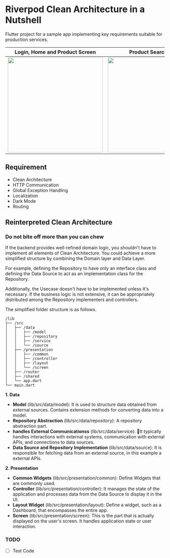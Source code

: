 # Riverpod Clean Architecture in a Nutshell

Flutter project for a sample app implementing key requirements suitable for production services.

|                                                            Login, Home and Product Screen                                                             |                                                                  Product Search Page                                                                  |
|:-----------------------------------------------------------------------------------------------------------------------------------------------------:|:-----------------------------------------------------------------------------------------------------------------------------------------------------:|
| <img src="https://github.com/parrottkim/riverpod_clean_architecture_in_a_nutshell/assets/83802425/b849427f-0fe7-4a7a-8e7b-abcd86999a37" width="300"/> | <img src="https://github.com/parrottkim/riverpod_clean_architecture_in_a_nutshell/assets/83802425/76931b31-e3dc-418b-80df-8a059992137e" width="300"/> |



## Requirement
- Clean Architecture
- HTTP Communication
- Global Exception Handling
- Localization
- Dark Mode
- Routing

## Reinterpreted Clean Architecture
### Do not bite off more than you can chew

If the backend provides well-refined domain logic, you shouldn't have to implement all elements of Clean Architecture. 
You could achieve a more simplified structure by combining the Domain layer and Data Layer.

For example, defining the Repository to have only an interface class 
and defining the Data Source to act as an implementation class for the Repository.

Additionally, the Usecase doesn't have to be implemented unless it's necessary.
If the business logic is not extensive, it can be appropriately distributed among the Repository implementers and controllers.

The simplified folder structure is as follows.

```
/lib
├── /src
│   ├── /data
│   │   ├── /model
│   │   ├── /repository
│   │   ├── /service
│   │   └── /source
│   ├── /presentation
│   │   ├── /common
│   │   ├── /controller
│   │   ├── /layout
│   │   └── /screen
│   ├── /router
│   ├── /shared
│   └── app.dart
└── main.dart
```

**1. Data**
- **Model** (lib/src/data/model): It is used to structure data obtained from external sources. Contains extension methods for converting data into a model.
- **Repository Abstraction** (lib/src/data/repository): A repository abstraction part.
- **handles External Communicationss** (lib/src/data/service): It typically handles interactions with external systems, communication with external APIs, and connections to data sources.
- **Data Source and Repository Implementation** (lib/src/data/source): It is responsible for fetching data from an external source, in this example a external APIs.

**2. Presentation**
- **Common Widgets** (lib/src/presentation/common): Define Widgets that are commonly used.
- **Controller** (lib/src/presentation/controller): It manages the state of the application and processes data from the Data Source to display it in the UI.
- **Layout Widget** (lib/src/presentation/layout): Define a widget, such as a Dashboard, that encompasses the entire app.
- **Screen** (lib/src/presentation/screen): This is the part that is actually displayed on the user's screen. It handles application state or user interaction.

### TODO
- [ ] Test Code
